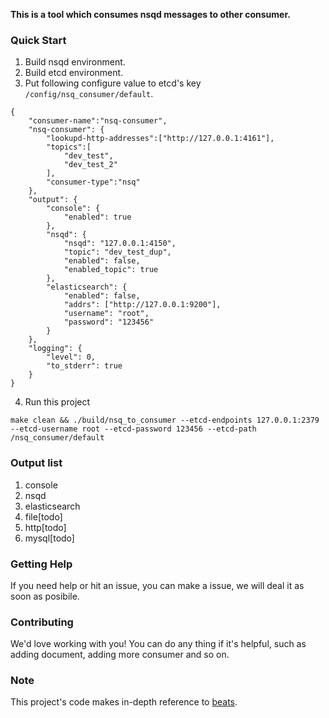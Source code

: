**This is a tool which consumes nsqd messages to other consumer.**

### Quick Start
1. Build nsqd environment.
2. Build etcd environment.
3. Put following configure value to etcd's key `/config/nsq_consumer/default`.
~~~
{
    "consumer-name":"nsq-consumer",
    "nsq-consumer": {
        "lookupd-http-addresses":["http://127.0.0.1:4161"],
        "topics":[
            "dev_test",
            "dev_test_2"
        ],
        "consumer-type":"nsq"
    },
    "output": {
        "console": {
            "enabled": true
        },
        "nsqd": {
            "nsqd": "127.0.0.1:4150",
            "topic": "dev_test_dup",
            "enabled": false,
            "enabled_topic": true
        },
        "elasticsearch": {
            "enabled": false,
            "addrs": ["http://127.0.0.1:9200"],
            "username": "root",
            "password": "123456"
        }
    },
    "logging": {
        "level": 0,
        "to_stderr": true
    }
}
~~~
4. Run this project
~~~
make clean && ./build/nsq_to_consumer --etcd-endpoints 127.0.0.1:2379 --etcd-username root --etcd-password 123456 --etcd-path /nsq_consumer/default
~~~
### Output list
1. console
2. nsqd
3. elasticsearch
4. file[todo]
5. http[todo]
6. mysql[todo]

### Getting Help
If you need help or hit an issue, you can make a issue, we will deal it as soon as posibile.

### Contributing
We'd love working with you! You can do any thing if it's helpful, such as adding document, adding more consumer and so on.

### Note
This project's code makes in-depth reference to [beats](https://github.com/elastic/beats).
